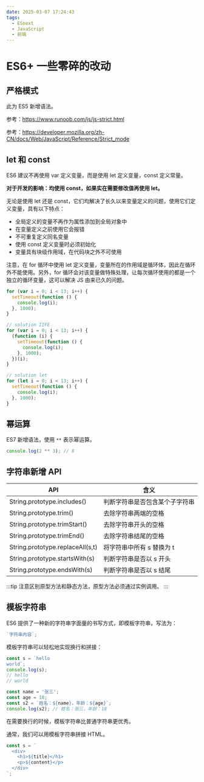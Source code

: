 ```yaml
---
date: 2025-03-07 17:24:43
tags:
  - ESnext
  - JavaScript
  - 前端
---
```


# ES6+ 一些零碎的改动

## 严格模式

此为 ES5 新增语法。

参考：<https://www.runoob.com/js/js-strict.html>

参考：<https://developer.mozilla.org/zh-CN/docs/Web/JavaScript/Reference/Strict_mode>

## let 和 const

ES6 建议不再使用 var 定义变量，而是使用 let 定义变量，const 定义常量。

**对于开发的影响：均使用 const，如果实在需要修改值再使用 let。**

无论是使用 let 还是 const，它们均解决了长久以来变量定义的问题，使用它们定义变量，具有以下特点：

- 全局定义的变量不再作为属性添加到全局对象中
- 在变量定义之前使用它会报错
- 不可重复定义同名变量
- 使用 const 定义变量时必须初始化
- 变量具有块级作用域，在代码块之外不可使用

注意，在 for 循环中使用 let 定义变量，变量所在的作用域是循环体，因此在循环外不能使用。另外，for 循环会对该变量做特殊处理，让每次循环使用的都是一个独立的循环变量，这可以解决 JS 由来已久的问题。

```JavaScript
for (var i = 0; i < 13; i++) {
  setTimeout(function () {
    console.log(i);
  }, 1000);
}

// solution IIFE
for (var i = 0; i < 13; i++) {
  (function (i) {
    setTimeout(function () {
      console.log(i);
    }, 1000);
  })(i);
}

// solution let
for (let i = 0; i < 13; i++) {
  setTimeout(function () {
    console.log(i);
  }, 1000);
}
```

## 幂运算

ES7 新增语法，使用 `**` 表示幂运算。

```JavaScript :no-line-numbers
console.log(2 ** 3); // 8
```

## 字符串新增 API

| API                              | 含义                           |
| -------------------------------- | ------------------------------ |
| String.prototype.includes()      | 判断字符串是否包含某个子字符串 |
| String.prototype.trim()          | 去除字符串两端的空格           |
| String.prototype.trimStart()     | 去除字符串开头的空格           |
| String.prototype.trimEnd()       | 去除字符串结尾的空格           |
| String.prototype.replaceAll(s,t) | 将字符串中所有 s 替换为 t      |
| String.prototype.startsWith(s)   | 判断字符串是否以 s 开头        |
| String.prototype.endsWith(s)     | 判断字符串是否以 s 结尾        |

:::tip
注意区别原型方法和静态方法，原型方法必须通过实例调用。
:::

## 模板字符串

ES6 提供了一种新的字符串字面量的书写方式，即模板字符串，写法为：

```JavaScript
`字符串内容`;
```

模板字符串可以轻松地实现换行和拼接：

```JavaScript
const s = `hello
world`;
console.log(s);
// hello
// world

const name = '张三';
const age = 18;
const s2 = `姓名：${name}，年龄：${age}`;
console.log(s2); // 姓名：张三，年龄：18
```

在需要换行的时候，模板字符串比普通字符串更优秀。

通常，我们可以用模板字符串拼接 HTML。

```JavaScript
const s = `
  <div>
    <h1>${title}</h1>
    <p>${content}</p>
  </div>
`;
```
